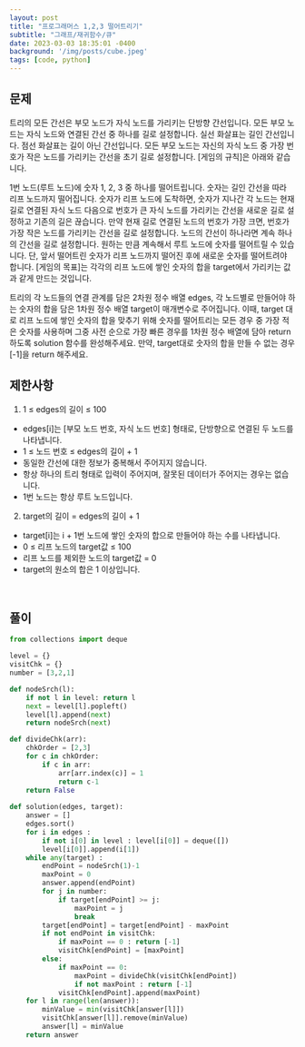 ```yaml
---
layout: post
title: "프로그래머스 1,2,3 떨어트리기"
subtitle: "그래프/재귀함수/큐"
date: 2023-03-03 18:35:01 -0400
background: '/img/posts/cube.jpeg'
tags: [code, python]
---
```

## 문제

트리의 모든 간선은 부모 노드가 자식 노드를 가리키는 단방향 간선입니다.
모든 부모 노드는 자식 노드와 연결된 간선 중 하나를 길로 설정합니다.
실선 화살표는 길인 간선입니다.
점선 화살표는 길이 아닌 간선입니다.
모든 부모 노드는 자신의 자식 노드 중 가장 번호가 작은 노드를 가리키는 간선을 초기 길로 설정합니다.
[게임의 규칙]은 아래와 같습니다.

1번 노드(루트 노드)에 숫자 1, 2, 3 중 하나를 떨어트립니다.
숫자는 길인 간선을 따라 리프 노드까지 떨어집니다.
숫자가 리프 노드에 도착하면, 숫자가 지나간 각 노드는 현재 길로 연결된 자식 노드 다음으로 번호가 큰 자식 노드를 가리키는 간선을 새로운 길로 설정하고 기존의 길은 끊습니다.
만약 현재 길로 연결된 노드의 번호가 가장 크면, 번호가 가장 작은 노드를 가리키는 간선을 길로 설정합니다.
노드의 간선이 하나라면 계속 하나의 간선을 길로 설정합니다.
원하는 만큼 계속해서 루트 노드에 숫자를 떨어트릴 수 있습니다.
단, 앞서 떨어트린 숫자가 리프 노드까지 떨어진 후에 새로운 숫자를 떨어트려야 합니다.
[게임의 목표]는 각각의 리프 노드에 쌓인 숫자의 합을 target에서 가리키는 값과 같게 만드는 것입니다.

트리의 각 노드들의 연결 관계를 담은 2차원 정수 배열 edges, 각 노드별로 만들어야 하는 숫자의 합을 담은 1차원 정수 배열 target이 매개변수로 주어집니다. 
이때, target 대로 리프 노드에 쌓인 숫자의 합을 맞추기 위해 숫자를 떨어트리는 모든 경우 중 가장 적은 숫자를 사용하며 그중 사전 순으로 가장 빠른 경우를 1차원 정수 배열에 담아 return 하도록 solution 함수를 완성해주세요. 
만약, target대로 숫자의 합을 만들 수 없는 경우 [-1]을 return 해주세요.
<br>

## 제한사항

1. 1 ≤ edges의 길이 ≤ 100
  * edges[i]는 [부모 노드 번호, 자식 노드 번호] 형태로, 단방향으로 연결된 두 노드를 나타냅니다.
  * 1 ≤ 노드 번호 ≤ edges의 길이 + 1
  * 동일한 간선에 대한 정보가 중복해서 주어지지 않습니다.
  * 항상 하나의 트리 형태로 입력이 주어지며, 잘못된 데이터가 주어지는 경우는 없습니다.
  * 1번 노드는 항상 루트 노드입니다.
2. target의 길이 = edges의 길이 + 1
  * target[i]는 i + 1번 노드에 쌓인 숫자의 합으로 만들어야 하는 수를 나타냅니다.
  * 0 ≤ 리프 노드의 target값 ≤ 100
  * 리프 노드를 제외한 노드의 target값 = 0
  * target의 원소의 합은 1 이상입니다.
<br>

## 풀이

``` python
from collections import deque

level = {}
visitChk = {}
number = [3,2,1]

def nodeSrch(l): 
    if not l in level: return l
    next = level[l].popleft()
    level[l].append(next)
    return nodeSrch(next)

def divideChk(arr):
    chkOrder = [2,3]
    for c in chkOrder:
        if c in arr: 
            arr[arr.index(c)] = 1
            return c-1
    return False        
    
def solution(edges, target): 
    answer = []
    edges.sort()
    for i in edges :
        if not i[0] in level : level[i[0]] = deque([])
        level[i[0]].append(i[1])
    while any(target) : 
        endPoint = nodeSrch(1)-1
        maxPoint = 0
        answer.append(endPoint)
        for j in number:
            if target[endPoint] >= j: 
                maxPoint = j    
                break
        target[endPoint] = target[endPoint] - maxPoint
        if not endPoint in visitChk:
            if maxPoint == 0 : return [-1]
            visitChk[endPoint] = [maxPoint]
        else:
            if maxPoint == 0:
                maxPoint = divideChk(visitChk[endPoint])
                if not maxPoint : return [-1]
            visitChk[endPoint].append(maxPoint)
    for l in range(len(answer)):
        minValue = min(visitChk[answer[l]])
        visitChk[answer[l]].remove(minValue)
        answer[l] = minValue
    return answer
```

